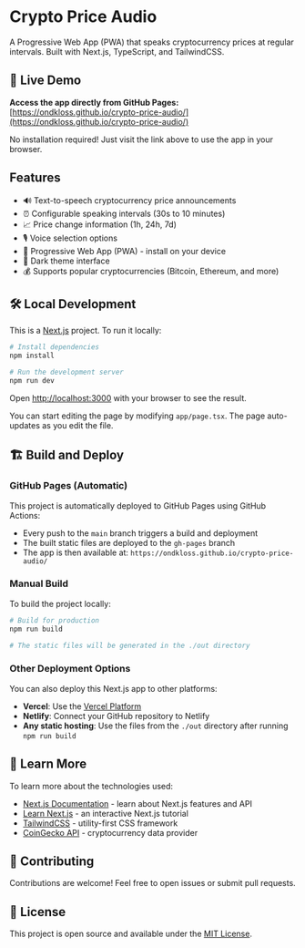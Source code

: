 # Crypto Price Audio

A Progressive Web App (PWA) that speaks cryptocurrency prices at regular intervals. Built with Next.js, TypeScript, and TailwindCSS.

## 🚀 Live Demo

**Access the app directly from GitHub Pages:** [https://ondkloss.github.io/crypto-price-audio/](https://ondkloss.github.io/crypto-price-audio/)

No installation required! Just visit the link above to use the app in your browser.

## Features

- 🔊 Text-to-speech cryptocurrency price announcements
- ⏰ Configurable speaking intervals (30s to 10 minutes)
- 📈 Price change information (1h, 24h, 7d)
- 🎙️ Voice selection options
- 📱 Progressive Web App (PWA) - install on your device
- 🌙 Dark theme interface
- 💰 Supports popular cryptocurrencies (Bitcoin, Ethereum, and more)

## 🛠️ Local Development

This is a [Next.js](https://nextjs.org/) project. To run it locally:

```bash
# Install dependencies
npm install

# Run the development server
npm run dev
```

Open [http://localhost:3000](http://localhost:3000) with your browser to see the result.

You can start editing the page by modifying `app/page.tsx`. The page auto-updates as you edit the file.

## 🏗️ Build and Deploy

### GitHub Pages (Automatic)

This project is automatically deployed to GitHub Pages using GitHub Actions:

- Every push to the `main` branch triggers a build and deployment
- The built static files are deployed to the `gh-pages` branch
- The app is then available at: `https://ondkloss.github.io/crypto-price-audio/`

### Manual Build

To build the project locally:

```bash
# Build for production
npm run build

# The static files will be generated in the ./out directory
```

### Other Deployment Options

You can also deploy this Next.js app to other platforms:

- **Vercel**: Use the [Vercel Platform](https://vercel.com/new?utm_medium=default-template&filter=next.js&utm_source=create-next-app&utm_campaign=create-next-app-readme)
- **Netlify**: Connect your GitHub repository to Netlify
- **Any static hosting**: Use the files from the `./out` directory after running `npm run build`

## 📖 Learn More

To learn more about the technologies used:

- [Next.js Documentation](https://nextjs.org/docs) - learn about Next.js features and API
- [Learn Next.js](https://nextjs.org/learn) - an interactive Next.js tutorial
- [TailwindCSS](https://tailwindcss.com/) - utility-first CSS framework
- [CoinGecko API](https://www.coingecko.com/en/api) - cryptocurrency data provider

## 🤝 Contributing

Contributions are welcome! Feel free to open issues or submit pull requests.

## 📄 License

This project is open source and available under the [MIT License](LICENSE).
